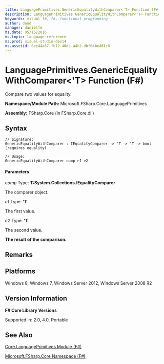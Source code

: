 ```yaml
---
title: LanguagePrimitives.GenericEqualityWithComparer<'T> Function (F#)
description: LanguagePrimitives.GenericEqualityWithComparer<'T> Function (F#)
keywords: visual f#, f#, functional programming
author: dend
manager: danielfe
ms.date: 05/16/2016
ms.topic: language-reference
ms.prod: visual-studio-dev14
ms.assetid: 6ec44a87-fb12-40dc-a4b2-dbf04be481c6 
---
```


# LanguagePrimitives.GenericEqualityWithComparer<'T> Function (F#)

Compare two values for equality.

**Namespace/Module Path:** Microsoft.FSharp.Core.LanguagePrimitives

**Assembly:** FSharp.Core (in FSharp.Core.dll)


## Syntax

```
// Signature:
GenericEqualityWithComparer : IEqualityComparer -> 'T -> 'T -> bool (requires equality)

// Usage:
GenericEqualityWithComparer comp e1 e2
```

#### Parameters
*comp*
Type: **T:System.Collections.IEqualityComparer**


The comparer object.


*e1*
Type: **'T**


The first value.


*e2*
Type: **'T**


The second value.



**The result of the comparison.**
## Remarks

## Platforms
Windows 8, Windows 7, Windows Server 2012, Windows Server 2008 R2


## Version Information
**F# Core Library Versions**

Supported in: 2.0, 4.0, Portable




## See Also
[Core.LanguagePrimitives Module &#40;F&#35;&#41;](Core.LanguagePrimitives-Module-%5BFSharp%5D.md)

[Microsoft.FSharp.Core Namespace &#40;F&#35;&#41;](Microsoft.FSharp.Core-Namespace-%5BFSharp%5D.md)

